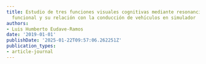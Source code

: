 ```yaml
---
title: Estudio de tres funciones visuales cognitivas mediante resonancia magnética
  funcional y su relación con la conducción de vehı́culos en simulador
authors:
- Luis Humberto Eudave-Ramos
date: '2019-01-01'
publishDate: '2025-01-22T09:57:06.262251Z'
publication_types:
- article-journal
---
```

